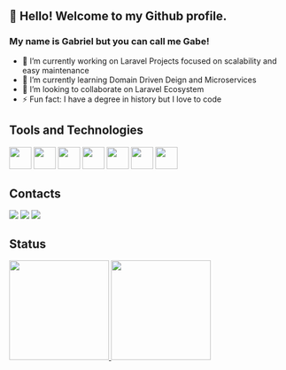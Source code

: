 ## 👋 Hello! Welcome to my Github profile.
### My name is Gabriel but you can call me Gabe!

- 🔭 I’m currently working on Laravel Projects focused on scalability and easy maintenance
- 🌱 I’m currently learning Domain Driven Deign and Microservices 
- 👯 I’m looking to collaborate on Laravel Ecosystem
- ⚡ Fun fact: I have a degree in history but I love to code

## Tools and Technologies
<img src="https://cdn.jsdelivr.net/gh/devicons/devicon/icons/php/php-original.svg" width="40" height="40"/> <img src="https://cdn.jsdelivr.net/gh/devicons/devicon/icons/laravel/laravel-plain-wordmark.svg" width="40" height="40"/> <img src="https://cdn.jsdelivr.net/gh/devicons/devicon/icons/git/git-original.svg" width="40" height="40"/> <img src="https://cdn.jsdelivr.net/gh/devicons/devicon/icons/docker/docker-original.svg" width="40" height="40"/> <img src="https://cdn.jsdelivr.net/gh/devicons/devicon/icons/linux/linux-original.svg" width="40" height="40"/> <img src="https://cdn.jsdelivr.net/gh/devicons/devicon/icons/typescript/typescript-original.svg" width="40" height="40"/> <img src="https://cdn.jsdelivr.net/gh/devicons/devicon/icons/adonisjs/adonisjs-original.svg" width="40" height="40"/>

## Contacts
<div>
<a href="https://instagram.com/gabriel_de_bem" target="_blank"><img src="https://img.shields.io/badge/-Instagram-%23E4405F?style=for-the-badge&logo=instagram&logoColor=white" target="_blank"></a>
<a href = "gabrieldebem72@gmail.com"><img src="https://img.shields.io/badge/Gmail-D14836?style=for-the-badge&logo=gmail&logoColor=white" target="_blank"></a>
<a href="https://www.linkedin.com/in/gabriel-de-bem-9590a5133/" target="_blank"><img src="https://img.shields.io/badge/-LinkedIn-%230077B5?style=for-the-badge&logo=linkedin&logoColor=white" target="_blank"></a>   
</div>

## Status
<div>
<a href="https://github.com/gabrieldebem">
<img height="180em" src="https://github-readme-stats.vercel.app/api/top-langs/?username=gabrieldebem&layout=compact&langs_count=7&theme=dracula"/>
<img height="180em" src="https://github-readme-stats.vercel.app/api?username=gabrieldebem&show_icons=true&theme=dracula&include_all_commits=true&count_private=true"/>
</div>







<!---
gabrieldebem/gabrieldebem is a ✨ special ✨ repository because its `README.md` (this file) appears on your GitHub profile.
You can click the Preview link to take a look at your changes.
--->
